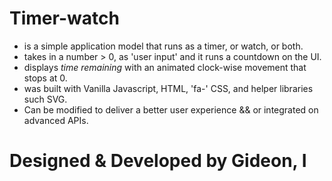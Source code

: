 # Timer-watch 

- is a simple application model that runs as a timer, or watch, or both.
- takes in a number > 0, as 'user input' and it runs a countdown on the UI.
- displays *time remaining* with an animated clock-wise movement that stops at 0.
- was built with Vanilla Javascript, HTML, 'fa-' CSS, and helper libraries such SVG.
- Can be modified to deliver a better user experience && or integrated on advanced APIs.

# Designed & Developed by Gideon, I
